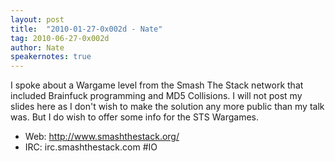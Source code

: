 ```yaml
---
layout: post
title:  "2010-01-27-0x002d - Nate"
tag: 2010-06-27-0x002d
author: Nate
speakernotes: true
---
```


I spoke about a Wargame level from the Smash The Stack network that
included Brainfuck programming and MD5 Collisions. I will not post my
slides here as I don't wish to make the solution any more public than my
talk was. But I do wish to offer some info for the STS Wargames.

- Web: http://www.smashthestack.org/
- IRC: irc.smashthestack.com #IO


